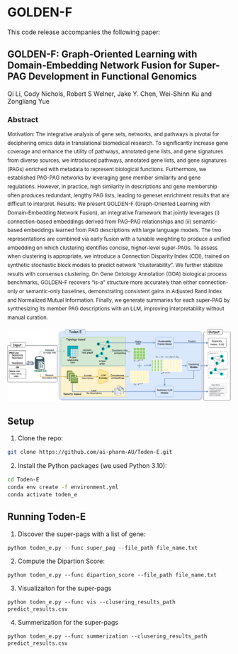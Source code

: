 # GOLDEN-F
This code release accompanies the following paper:


## GOLDEN-F: Graph-Oriented Learning with Domain-Embedding Network Fusion for Super-PAG Development in Functional Genomics

Qi Li, Cody Nichols, Robert S Welner, Jake Y. Chen, Wei-Shinn Ku and Zongliang Yue

### Abstract
<sup>Motivation: The integrative analysis of gene sets, networks, and pathways is pivotal for deciphering omics data in translational biomedical research. To significantly increase gene coverage and enhance the utility of pathways, annotated gene lists, and gene signatures from diverse sources, we introduced pathways, annotated gene lists, and gene signatures (PAGs) enriched with metadata to represent biological functions. Furthermore, we established PAG-PAG networks by leveraging gene member similarity and gene regulations. However, in practice, high similarity in descriptions and gene membership often produces redundant, lengthy PAG lists, leading to geneset enrichment results that are difficult to interpret.
Results: We present GOLDEN-F (Graph-Oriented Learning with Domain-Embedding Network Fusion), an integrative framework that jointly leverages (i) connection-based embeddings derived from PAG–PAG relationships and (ii) semantic-based embeddings learned from PAG descriptions with large language models. The two representations are combined via early fusion with a tunable weighting to produce a unified embedding on which clustering identifies concise, higher-level super-PAGs. To assess when clustering is appropriate, we introduce a Connection Disparity Index (CDI), trained on synthetic stochastic block models to predict network “clusterability”. We further stabilize results with consensus clustering. On Gene Ontology Annotation (GOA) biological process benchmarks, GOLDEN-F recovers “is-a” structure more accurately than either connection-only or semantic-only baselines, demonstrating consistent gains in Adjusted Rand Index and Normalized Mutual Information. Finally, we generate summaries for each super-PAG by synthesizing its member PAG descriptions with an LLM, improving interpretability without manual curation. </sup>

![framework](figures/super-pag_framework.png)

## Setup

1) Clone the repo:  

```bash
git clone https://github.com/ai-pharm-AU/Toden-E.git
```

2) Install the Python packages (we used Python 3.10): 

```bash
cd Toden-E
conda env create -f environment.yml
conda activate toden_e
```

## Running Toden-E

1) Discover the super-pags with a list of gene:

```python
python toden_e.py --func super_pag --file_path file_name.txt
```

2) Compute the Dipartion Score: 

```
python toden_e.py --func dipartion_score --file_path file_name.txt

```

3) Visualizaiton for the super-pags

```
python toden_e.py --func vis --clusering_results_path predict_results.csv

```

4) Summerization for the super-pags

```
python toden_e.py --func summerization --clusering_results_path predict_results.csv

```
